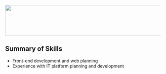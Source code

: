 <img src="https://raw.githubusercontent.com/SUWANKIM/ReadMe-HuckleberryPin/master/%E1%84%89%E1%85%B3%E1%84%8F%E1%85%B3%E1%84%85%E1%85%B5%E1%86%AB%E1%84%89%E1%85%A3%E1%86%BA%202019-10-17%20%E1%84%8B%E1%85%A9%E1%84%8C%E1%85%A5%E1%86%AB%2010.58.18.png" width="700" height="100"/>


## Summary of Skills

- Front-end development and web planning
- Experience with IT platform planning and development
